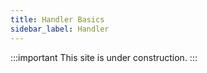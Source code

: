 ```yaml
---
title: Handler Basics
sidebar_label: Handler
---
```


:::important
This site is under construction.
:::

